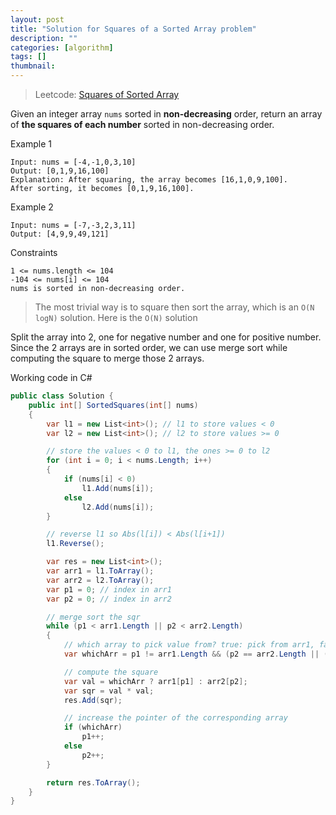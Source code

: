 ```yaml
---
layout: post
title: "Solution for Squares of a Sorted Array problem"
description: ""
categories: [algorithm]
tags: []
thumbnail:
---
```


> Leetcode: [Squares of Sorted Array](https://leetcode.com/problems/squares-of-a-sorted-array/)

Given an integer array `nums` sorted in **non-decreasing** order, return an array of **the squares of each number** sorted in non-decreasing order.

Example 1
```
Input: nums = [-4,-1,0,3,10]
Output: [0,1,9,16,100]
Explanation: After squaring, the array becomes [16,1,0,9,100].
After sorting, it becomes [0,1,9,16,100].
```

Example 2
```
Input: nums = [-7,-3,2,3,11]
Output: [4,9,9,49,121]
```

Constraints
```
1 <= nums.length <= 104
-104 <= nums[i] <= 104
nums is sorted in non-decreasing order.
```

<!-- more -->

> The most trivial way is to square then sort the array, which is an `O(N logN)` solution. Here is
> the `O(N)` solution

Split the array into 2, one for negative number and one for positive number. Since the 2 arrays are
in sorted order, we can use merge sort while computing the square to merge those 2 arrays.

Working code in C#

```csharp
public class Solution {
    public int[] SortedSquares(int[] nums)
    {
        var l1 = new List<int>(); // l1 to store values < 0
        var l2 = new List<int>(); // l2 to store values >= 0

        // store the values < 0 to l1, the ones >= 0 to l2
        for (int i = 0; i < nums.Length; i++)
        {
            if (nums[i] < 0)
                l1.Add(nums[i]);
            else
                l2.Add(nums[i]);
        }

        // reverse l1 so Abs(l[i]) < Abs(l[i+1])
        l1.Reverse();

        var res = new List<int>();
        var arr1 = l1.ToArray();
        var arr2 = l2.ToArray();
        var p1 = 0; // index in arr1
        var p2 = 0; // index in arr2

        // merge sort the sqr
        while (p1 < arr1.Length || p2 < arr2.Length)
        {
            // which array to pick value from? true: pick from arr1, false: pick from arr2
            var whichArr = p1 != arr1.Length && (p2 == arr2.Length || (Math.Abs(arr1[p1]) < arr2[p2]));

            // compute the square
            var val = whichArr ? arr1[p1] : arr2[p2];
            var sqr = val * val;
            res.Add(sqr);

            // increase the pointer of the corresponding array
            if (whichArr)
                p1++;
            else
                p2++;
        }

        return res.ToArray();
    }
}
```
